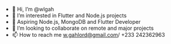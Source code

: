- 👋 Hi, I’m @wlgah
- 👀 I’m interested in Flutter and Node.js projects
- 🌱 Aspiring Node.js, MongoDB and Flutter Developer
- 💞️ I’m looking to collaborate on remote and major projects 
- 📫 How to reach me w.gahlord@gmail.com/ +233 242362963

<!---
wlgah/wlgah is a ✨ special ✨ repository because its `README.md` (this file) appears on your GitHub profile.
You can click the Preview link to take a look at your changes.
--->
